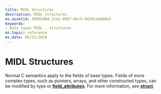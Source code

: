 ```yaml
---
title: MIDL Structures
description: MIDL structures.
ms.assetid: 39092d6d-21e2-4967-8ec5-9420caeb80e3
keywords:
- data types MIDL , structures
ms.topic: reference
ms.date: 05/31/2018
---
```


# MIDL Structures

Normal C semantics apply to the fields of base types. Fields of more complex types, such as pointers, arrays, and other constructed types, can be modified by type or [**field\_attributes**](/windows/desktop/Rpc/field-attributes). For more information, see [**struct**](struct.md).

 

 
